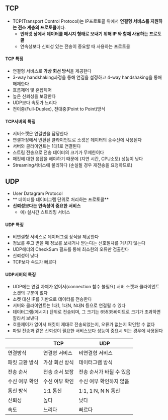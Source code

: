 ## TCP

- TCP(Transport Control Protocol)는 IP프로토콜 위에서 **연결형 서비스를 지원하는 전소 계층의 프로토콜**이다.
  - **인터넷 상에서 데이터를 메시지 형태로 보내기 위해 IP 와 함께 사용하는 프로토콜**
  - 연속성보다 신뢰성 있는 전송이 중요할 때 사용하는 프로토콜
#### TCP 특징
  - 연결형 서비스로 **가상 회선 방식**을 제공한다
  - 3-way handshaking과정을 통해 연결을 설정하고 4-way handshaking을 통해 해제한다
  - 흐름제어 및 혼잡제어
  - 높은 신뢰성을 보장한다
  - UDP보다 속도가 느리다
  - 전이중(Full-Duplex), 전대중(Point to Point)방식

#### TCP서버의 특징
- 서버소켓은 연결만을 담당한다
- 연결과정에서 반환된 클라이언트로 소켓은 데이터의 송수신에 사용된다
- 서버와 클라이언트는 1대1로 연결된다
- 스트림 전송으로 전송 데이터의 크기가 무제한이다
- 패킷에 대한 응답을 해야하기 때문에 (지연 시간, CPU소모) 성능이 낮다
- Streaming서비스에 불리하다 (손실될 경우 재전송을 요청하므로)

##  UDP

- User Datagram Protocol
- ** 데이터를 데이터그램 단위로 처리하는 프로토콜**
- **신뢰성보다는 연속성이 중요한 서비스**
  - 예) 실시간 스트리밍 서비스

#### UDP 특징

- 비연결형 서비스로 데이터그램 장식을 제공한다
- 정보를 주고 받을 때 정보를 보내거나 받는다는 신호절차를 거치지 않는다
- UDP헤더의 CheckSum 필드를 통해 최소한의 오류만 검출한다
- 신뢰성이 낮다
- TCP보다 속도가 빠르다

#### UDP서버의 특징
- UDP에는 연결 자체가 없어서(connection 함수 불필요) 서버 소켓과 클라이언트 소켓의 구분이 없다
- 소켓 대신 IP를 기반으로 데이터를 전송한다
- 서버와 클라이언트는 1대1, 1대N, N대N 등으로 연결될 수 있다
- 데이터그램(메시지) 단위로 전송되며, 그 크기는 65535바이트로 크기가 초과하면 잘라서 보낸다
- 흐름제어가 없어서 패킷이 제대로 전송되었는지, 오류가 없는지 확인할 수 없다
- 파일 전송과 같은 신뢰성이 필요한 서비스보다 성능이 중요시 되는 경우에 사용된다

|  |TCP|UDP|
|---|---|---|
|연결방식|연결형 서비스|비연결형 서비스|
|패킷 교환 방식|가상 회선 방식|데이터그램 방식|
|전송 순서|전송 순서 보장|전송 순서가 바뀔 수 있음|
|수신 여부 확인|수신 여부 확인|수신 여부 확인하지 않음|
|통신 방식|1:1 통신|1:1, 1:N, N:N 통신|
|신뢰성|높다|낮다|
|속도|느리다|빠르다|